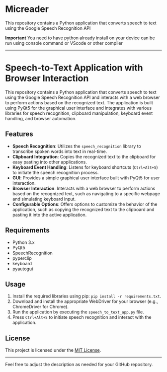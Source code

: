 # Micreader
This repository contains a Python application that converts speech to text using the Google Speech Recognition API

**Important** You need to have python already install on your device
can be run using console command or VScode or other compiler

---

# Speech-to-Text Application with Browser Interaction

This repository contains a Python application that converts speech to text using the Google Speech Recognition API and interacts with a web browser to perform actions based on the recognized text. The application is built using PyQt5 for the graphical user interface and integrates with various libraries for speech recognition, clipboard manipulation, keyboard event handling, and browser automation.

## Features
- **Speech Recognition**: Utilizes the `speech_recognition` library to transcribe spoken words into text in real-time.
- **Clipboard Integration**: Copies the recognized text to the clipboard for easy pasting into other applications.
- **Keyboard Event Handling**: Listens for keyboard shortcuts (`Ctrl+Alt+S`) to initiate the speech recognition process.
- **GUI**: Provides a simple graphical user interface built with PyQt5 for user interaction.
- **Browser Interaction**: Interacts with a web browser to perform actions based on the recognized text, such as navigating to a specific webpage and simulating keyboard input.
- **Configurable Options**: Offers options to customize the behavior of the application, such as copying the recognized text to the clipboard and pasting it into the active application.

## Requirements
- Python 3.x
- PyQt5
- SpeechRecognition
- pyperclip
- keyboard
- pyautogui

## Usage
1. Install the required libraries using pip: `pip install -r requirements.txt`.
2. Download and install the appropriate WebDriver for your browser (e.g., ChromeDriver for Chrome).
3. Run the application by executing the `speech_to_text_app.py` file.
4. Press `Ctrl+Alt+S` to initiate speech recognition and interact with the application.

## License
This project is licensed under the [MIT License](LICENSE).

---

Feel free to adjust the description as needed for your GitHub repository.
